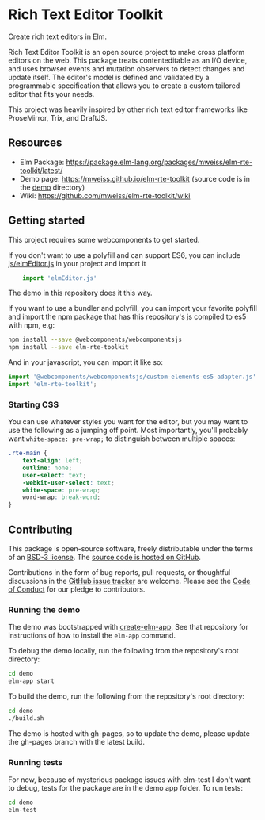 # Rich Text Editor Toolkit
Create rich text editors in Elm.

Rich Text Editor Toolkit is an open source project to make cross platform editors on the web. This package treats contenteditable as an I/O device, and uses browser events and mutation observers to detect changes and update itself.  The editor's model is defined and validated by a programmable specification that allows you to create a custom tailored editor that fits your needs.

This project was heavily inspired by other rich text editor frameworks like ProseMirror, Trix, and DraftJS.  

## Resources
- Elm Package: https://package.elm-lang.org/packages/mweiss/elm-rte-toolkit/latest/ 
- Demo page: https://mweiss.github.io/elm-rte-toolkit (source code is in the [demo](demo) directory)
- Wiki: https://github.com/mweiss/elm-rte-toolkit/wiki

## Getting started

This project requires some webcomponents to get started.

If you don't want to use a polyfill and can support ES6, you can include
[js/elmEditor.js](js/elmEditor.js) in your project and import it

```js
    import 'elmEditor.js'
```

The demo in this repository does it this way.

If you want to use a bundler and polyfill, you can import your favorite polyfill and
import the npm package that has this repository's js compiled to es5 with npm, e.g:

```bash
npm install --save @webcomponents/webcomponentsjs
npm install --save elm-rte-toolkit
```

And in your javascript, you can import it like so:

```js
import '@webcomponents/webcomponentsjs/custom-elements-es5-adapter.js'
import 'elm-rte-toolkit';
```

### Starting CSS

You can use whatever styles you want for the editor, but you may want to use the following as
a jumping off point.  Most importantly, you'll probably want `white-space: pre-wrap;` to distinguish
between multiple spaces:

```css
.rte-main {
    text-align: left;
    outline: none;
    user-select: text;
    -webkit-user-select: text;
    white-space: pre-wrap;
    word-wrap: break-word;
}
```

## Contributing

This package is open-source software, freely distributable under the terms of an [BSD-3 license](LICENSE). The [source code is hosted on GitHub](https://github.com/mweiss/elm-rte-toolkit).

Contributions in the form of bug reports, pull requests, or thoughtful discussions in the [GitHub issue tracker](https://github.com/mweiss/elm-rte-toolkit/issues) are welcome. Please see the [Code of Conduct](CODE_OF_CONDUCT.md) for our pledge to contributors.

### Running the demo

The demo was bootstrapped with [create-elm-app](https://github.com/halfzebra/create-elm-app).  See that repository for instructions of how to install the `elm-app` command.

To debug the demo locally, run the following from the repository's root directory:
```bash
cd demo
elm-app start
```

To build the demo, run the following from the repository's root directory:
```bash
cd demo
./build.sh
```

The demo is hosted with gh-pages, so to update the demo, please update the gh-pages branch with the latest
build.

### Running tests

For now, because of mysterious package issues with elm-test I don't want to debug,
 tests for the package are in the demo app folder.  To run tests:

```bash
cd demo
elm-test
```


